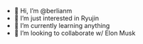 - 👋 Hi, I’m @berlianm
- 👀 I’m just interested in Ryujin
- 🌱 I’m currently learning anything
- 💞️ I’m looking to collaborate w/ Elon Musk

<!---
berlianm/berlianm is a ✨ special ✨ repository because its `README.md` (this file) appears on your GitHub profile.
You can click the Preview link to take a look at your changes.
--->

